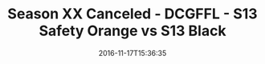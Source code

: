 ---
title: Season XX Canceled - DCGFFL - S13 Safety Orange vs S13 Black
teams-score:
- team: _teams/s13-safety-orange.md
  score: 41
- team: _teams/s13-black.md
  score: 33
mvp: T. Stewart (Safety Orange); J. Anderson (Black)
game-ball: M. Rothschild (Safety Orange); T. Williams (Black)
season: 13
week: 0
date: '2016-11-17T15:36:35'
pageid: season-13-playoffs-november-13-2016-4828-vs-4811
---